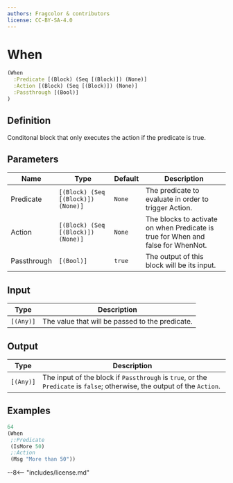 ```yaml
---
authors: Fragcolor & contributors
license: CC-BY-SA-4.0
---
```



# When

```clojure
(When
  :Predicate [(Block) (Seq [(Block)]) (None)]
  :Action [(Block) (Seq [(Block)]) (None)]
  :Passthrough [(Bool)]
)
```


## Definition

Conditonal block that only executes the action if the predicate is true.


## Parameters

| Name | Type | Default | Description |
|------|------|---------|-------------|
| Predicate | `[(Block) (Seq [(Block)]) (None)]` | `None` | The predicate to evaluate in order to trigger Action. |
| Action | `[(Block) (Seq [(Block)]) (None)]` | `None` | The blocks to activate on when Predicate is true for When and false for WhenNot. |
| Passthrough | `[(Bool)]` | `true` | The output of this block will be its input. |


## Input

| Type | Description |
|------|-------------|
| `[(Any)]` | The value that will be passed to the predicate. |


## Output

| Type | Description |
|------|-------------|
| `[(Any)]` | The input of the block if `Passthrough` is `true`, or the `Predicate` is `false`; otherwise, the output of the `Action`. |


## Examples

```clojure
64
(When
 ;:Predicate
 (IsMore 50)
 ;:Action
 (Msg "More than 50"))
```


--8<-- "includes/license.md"
